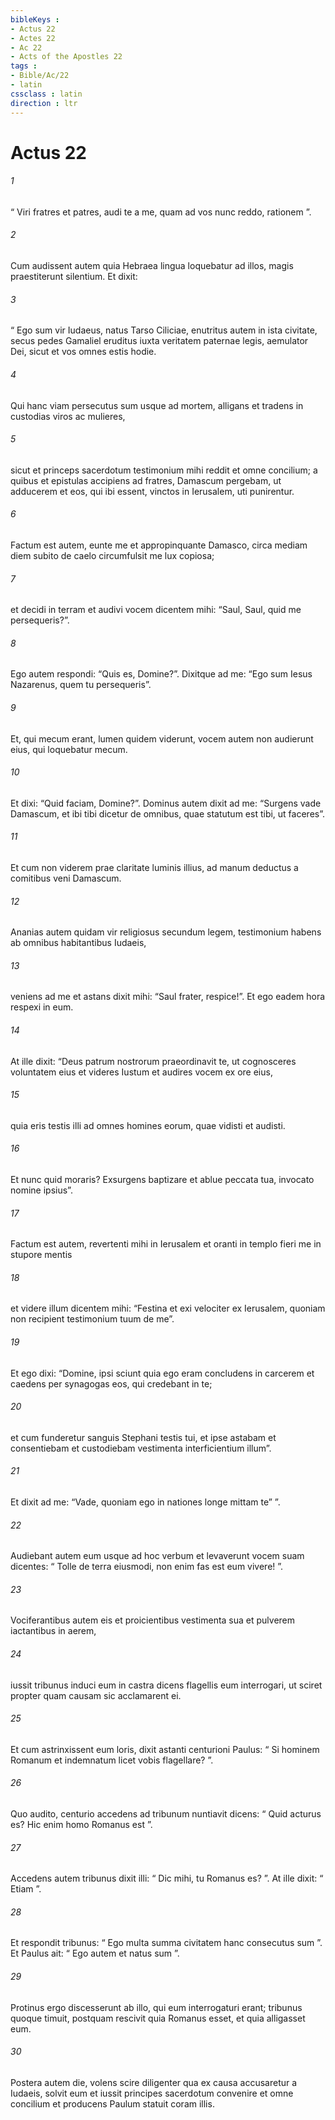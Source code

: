 ```yaml
---
bibleKeys : 
- Actus 22
- Actes 22
- Ac 22
- Acts of the Apostles 22
tags : 
- Bible/Ac/22
- latin
cssclass : latin
direction : ltr
---
```


# Actus 22

###### 1
“ Viri fratres et patres, audi te a me, quam ad vos nunc reddo, rationem ”. 
###### 2
Cum audissent autem quia Hebraea lingua loquebatur ad illos, magis praestiterunt silentium. Et dixit: 
###### 3
“ Ego sum vir Iudaeus, natus Tarso Ciliciae, enutritus autem in ista civitate, secus pedes Gamaliel eruditus iuxta veritatem paternae legis, aemulator Dei, sicut et vos omnes estis hodie. 
###### 4
Qui hanc viam persecutus sum usque ad mortem, alligans et tradens in custodias viros ac mulieres, 
###### 5
sicut et princeps sacerdotum testimonium mihi reddit et omne concilium; a quibus et epistulas accipiens ad fratres, Damascum pergebam, ut adducerem et eos, qui ibi essent, vinctos in Ierusalem, uti punirentur.
###### 6
Factum est autem, eunte me et appropinquante Damasco, circa mediam diem subito de caelo circumfulsit me lux copiosa; 
###### 7
et decidi in terram et audivi vocem dicentem mihi: “Saul, Saul, quid me persequeris?”. 
###### 8
Ego autem respondi: “Quis es, Domine?”. Dixitque ad me: “Ego sum Iesus Nazarenus, quem tu persequeris”. 
###### 9
Et, qui mecum erant, lumen quidem viderunt, vocem autem non audierunt eius, qui loquebatur mecum. 
###### 10
Et dixi: “Quid faciam, Domine?”. Dominus autem dixit ad me: “Surgens vade Damascum, et ibi tibi dicetur de omnibus, quae statutum est tibi, ut faceres”. 
###### 11
Et cum non viderem prae claritate luminis illius, ad manum deductus a comitibus veni Damascum.
###### 12
Ananias autem quidam vir religiosus secundum legem, testimonium habens ab omnibus habitantibus Iudaeis, 
###### 13
veniens ad me et astans dixit mihi: “Saul frater, respice!”. Et ego eadem hora respexi in eum. 
###### 14
At ille dixit: “Deus patrum nostrorum praeordinavit te, ut cognosceres voluntatem eius et videres Iustum et audires vocem ex ore eius, 
###### 15
quia eris testis illi ad omnes homines eorum, quae vidisti et audisti. 
###### 16
Et nunc quid moraris? Exsurgens baptizare et ablue peccata tua, invocato nomine ipsius”.
###### 17
Factum est autem, revertenti mihi in Ierusalem et oranti in templo fieri me in stupore mentis 
###### 18
et videre illum dicentem mihi: “Festina et exi velociter ex Ierusalem, quoniam non recipient testimonium tuum de me”. 
###### 19
Et ego dixi: “Domine, ipsi sciunt quia ego eram concludens in carcerem et caedens per synagogas eos, qui credebant in te; 
###### 20
et cum funderetur sanguis Stephani testis tui, et ipse astabam et consentiebam et custodiebam vestimenta interficientium illum”. 
###### 21
Et dixit ad me: “Vade, quoniam ego in nationes longe mittam te” ”.
###### 22
Audiebant autem eum usque ad hoc verbum et levaverunt vocem suam dicentes: “ Tolle de terra eiusmodi, non enim fas est eum vivere! ”. 
###### 23
Vociferantibus autem eis et proicientibus vestimenta sua et pulverem iactantibus in aerem, 
###### 24
iussit tribunus induci eum in castra dicens flagellis eum interrogari, ut sciret propter quam causam sic acclamarent ei.
###### 25
Et cum astrinxissent eum loris, dixit astanti centurioni Paulus: “ Si hominem Romanum et indemnatum licet vobis flagellare? ”. 
###### 26
Quo audito, centurio accedens ad tribunum nuntiavit dicens: “ Quid acturus es? Hic enim homo Romanus est ”. 
###### 27
Accedens autem tribunus dixit illi: “ Dic mihi, tu Romanus es? ”. At ille dixit: “ Etiam ”. 
###### 28
Et respondit tribunus: “ Ego multa summa civitatem hanc consecutus sum ”. Et Paulus ait: “ Ego autem et natus sum ”. 
###### 29
Protinus ergo discesserunt ab illo, qui eum interrogaturi erant; tribunus quoque timuit, postquam rescivit quia Romanus esset, et quia alligasset eum.
###### 30
Postera autem die, volens scire diligenter qua ex causa accusaretur a Iudaeis, solvit eum et iussit principes sacerdotum convenire et omne concilium et producens Paulum statuit coram illis.
